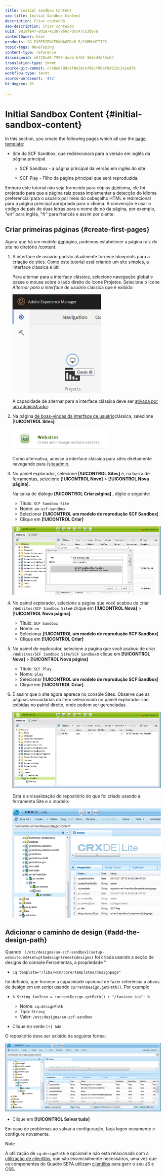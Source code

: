 ```yaml
---
title: Initial Sandbox Content
seo-title: Initial Sandbox Content
description: Criar conteúdo
seo-description: Criar conteúdo
uuid: 9810fe47-8d1a-4238-9b9c-0cc47c63d97a
contentOwner: User
products: SG_EXPERIENCEMANAGER/6.5/COMMUNITIES
topic-tags: developing
content-type: reference
discoiquuid: e8f28cd5-7950-4aab-bf62-3d4ed3d33cbd
translation-type: tm+mt
source-git-commit: c798eb79dc9f8e58cef86cf90af02622c3a2ed78
workflow-type: tm+mt
source-wordcount: '472'
ht-degree: 5%

---
```



# Initial Sandbox Content {#initial-sandbox-content}

In this section, you create the following pages which all use the [page template](initial-app.md#createthepagetemplate):

* Site do SCF Sandbox, que redirecionará para a versão em inglês da página principal.

   * SCF Sandbox - a página principal da versão em inglês do site.

   * SCF Play - Filho da página principal que será reproduzida.

Embora este tutorial não seja fornecido para cópias [de](../../help/sites-administering/tc-prep.md)idioma, ele foi projetado para que a página raiz possa implementar a detecção do idioma preferencial para o usuário por meio do cabeçalho HTML e redirecionar para a página principal apropriada para o idioma. A convenção é usar o código de país de duas letras para o nome do nó da página, por exemplo, &quot;en&quot; para inglês, &quot;fr&quot; para francês e assim por diante.

## Criar primeiras páginas {#create-first-pages}

Agora que há um modelo [de](initial-app.md#createthepagetemplate)página, podemos estabelecer a página raiz do site no diretório /content.

1. A interface de usuário padrão atualmente fornece blueprints para a criação de sites. Como este tutorial está criando um site simples, a interface clássica é útil.

   Para alternar para a interface clássica, selecione navegação global e passe o mouse sobre o lado direito do ícone Projetos. Selecione o ícone *Alternar para a interface de usuário* clássica que é exibido:

   ![chlimage_1-36](assets/chlimage_1-36.png)

   A capacidade de alternar para a interface clássica deve ser [ativada por um administrador](../../help/sites-administering/enable-classic-ui.md).

1. Na página [de boas-vindas da interface de usuário](http://localhost:4502/welcome.html)clássica, selecione **[!UICONTROL Sites]**.

   ![chlimage_1-37](assets/chlimage_1-37.png)

   Como alternativa, acesse a interface clássica para sites diretamente navegando para [/siteadmin.](http://localhost:4502/siteadmin)

1. No painel explorador, selecione **[!UICONTROL Sites]** e, na barra de ferramentas, selecione **[!UICONTROL Novo]** > **[!UICONTROL Nova página]**.

   Na caixa de diálogo **[!UICONTROL Criar página]** , digite o seguinte:

   * Título: `SCF Sandbox Site`
   * Nome: `an-scf-sandbox`
   * Selecionar **[!UICONTROL um modelo de reprodução SCF Sandbox]**
   * Clique em **[!UICONTROL Criar]**

   ![chlimage_1-38](assets/chlimage_1-38.png)

1. No painel explorador, selecione a página que você acabou de criar `/Websites/SCF Sandbox Site`e clique em **[!UICONTROL Nova]** > **[!UICONTROL Nova página]**:

   * Título: `SCF Sandbox`
   * Nome: `en`
   * Selecionar **[!UICONTROL um modelo de reprodução SCF Sandbox]**
   * Clique em **[!UICONTROL Criar]**

1. No painel do explorador, selecione a página que você acabou de criar `/Websites/SCF Sandbox Site/SCF Sandbox`e clique em **[!UICONTROL Nova]** > **[!UICONTROL Nova página]**

   * Título: `SCF Play`
   * Nome: `play`
   * Selecionar **[!UICONTROL um modelo de reprodução SCF Sandbox]**
   * Clique em **[!UICONTROL Criar]**

1. É assim que o site agora aparece no console Sites. Observe que as páginas secundárias do item selecionado no painel explorador são exibidas no painel direito, onde podem ser gerenciadas.

   ![chlimage_1-39](assets/chlimage_1-39.png)

   Esta é a visualização do repositório do que foi criado usando a ferramenta Site e o modelo:

   ![chlimage_1-40](assets/chlimage_1-40.png)

## Adicionar o caminho de design {#add-the-design-path}

Quando ` [/etc/designs/an-scf-sandbox](setup-website.md#setupthedesigntreeetcdesigns)` foi criada usando a seção de designs do console Ferramentas, a propriedade &quot;

* `cq:template="/libs/wcm/core/templates/designpage"`

foi definido, que fornece a capacidade opcional de fazer referência a ativos de design em um script usando `currentDesign.getPath()`. Por exemplo

* `% String favIcon = currentDesign.getPath() + "/favicon.ico"; %`


   * Nome: `cq:designPath`
   * Tipo: `String`
   * Valor: `/etc/designs/an-scf-sandbox`

* Clique no verde `[+] Add`

O repositório deve ser exibido da seguinte forma:

![chlimage_1-41](assets/chlimage_1-41.png)

* Clique em **[!UICONTROL Salvar tudo]**

Em caso de problemas ao salvar a configuração, faça logon novamente e configure novamente.

>[!NOTE]
>
>A utilização de `cq:designPath` é opcional e não está relacionada com a [utilização de clientlibs](develop-app.md#includeclientlibsintemplate), que são essencialmente necessários, uma vez que os componentes do Quadro SEPA utilizam [clientlibs](client-customize.md#clientlibs-for-scf) para gerir o seu JS e CSS.


